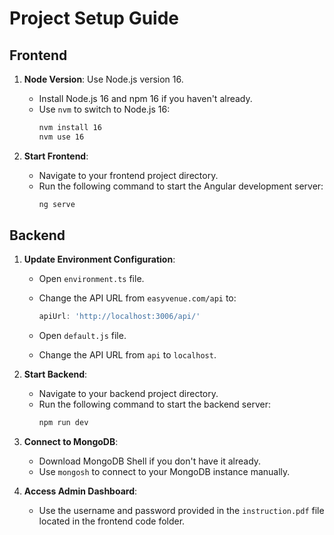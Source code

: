 # Project Setup Guide

## Frontend

1. **Node Version**: Use Node.js version 16.
   - Install Node.js 16 and npm 16 if you haven't already.
   - Use `nvm` to switch to Node.js 16:
     ```bash
     nvm install 16
     nvm use 16
     ```

2. **Start Frontend**:
   - Navigate to your frontend project directory.
   - Run the following command to start the Angular development server:
     ```bash
     ng serve
     ```

## Backend

1. **Update Environment Configuration**:
   - Open `environment.ts` file.
   - Change the API URL from `easyvenue.com/api` to:
     ```typescript
     apiUrl: 'http://localhost:3006/api/'
     ```

   - Open `default.js` file.
   - Change the API URL from `api` to `localhost`.

2. **Start Backend**:
   - Navigate to your backend project directory.
   - Run the following command to start the backend server:
     ```bash
     npm run dev
     ```

3. **Connect to MongoDB**:
   - Download MongoDB Shell if you don't have it already.
   - Use `mongosh` to connect to your MongoDB instance manually.

4. **Access Admin Dashboard**:
   - Use the username and password provided in the `instruction.pdf` file located in the frontend code folder.

